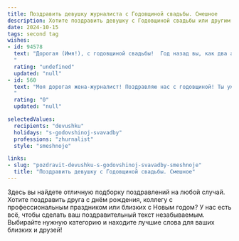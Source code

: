 ```yaml
---
title: Поздравить девушку журналиста с Годовщиной свадьбы. Смешное
description: Хотите поздравить девушку с Годовщиной свадьбы или другим праздником? Наш ИИ создаст незабываемое поздравление, а вы обязательно выделитесь среди других.  
date: 2024-10-15
tags: second tag
wishes:
- id: 94578
  text: "Дорогая (Имя!), с годовщиной свадьбы!  Год назад вы, как два амбициозных журналиста, взяли за основу брак – и, судя по всему,  эксклюзивный материал удался на славу! Желаю вам, чтобы ваша семейная хроника продолжала пополняться только позитивными новостями,  а жизнь была ярче любого сенсационного репортажа!  Без скандалов, конечно, только с любовью и  —  счастливым концом!
  "
  rating: "undefined"
  updated: "null"
- id: 560
  text: "Моя дорогая жена-журналист! Поздравляю нас с годовщиной! Ты уже год, как ведешь хронику нашего счастья, и, к счастью, в ней пока нет ни опечаток, ни фейковых новостей.  Надеюсь, в следующем году у нас будет неиссякаемый источник вдохновения (читай: вкусный ужин) для новых глав нашей love story. Целую тебя во все твои горящие дедлайны!
  "
  rating: "0"
  updated: "null"

selectedValues:
  recipients: "devushku"
  holidays: "s-godovshinoj-svavadby"
  professions: "zhurnalist"
  style: "smeshnoje"

links:
- slug: "pozdravit-devushku-s-godovshinoj-svavadby-smeshnoje"
  title: "Поздравить девушку с Годовщиной свадьбы. Смешное"
---
```


Здесь вы найдете отличную подборку поздравлений на любой случай. 
Хотите поздравить друга с днём рождения, коллегу с профессиональным праздником или близких с Новым годом? У нас есть всё, чтобы сделать ваш поздравительный текст незабываемым. Выбирайте нужную категорию и находите лучшие слова для ваших близких и друзей!
